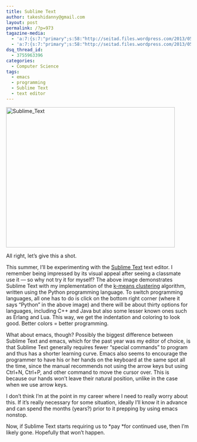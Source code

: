 ```yaml
---
title: Sublime Text
author: takeshidanny@gmail.com
layout: post
permalink: /?p=973
tagazine-media:
  - 'a:7:{s:7:"primary";s:58:"http://seitad.files.wordpress.com/2013/05/sublime_text.png";s:6:"images";a:1:{s:58:"http://seitad.files.wordpress.com/2013/05/sublime_text.png";a:6:{s:8:"file_url";s:58:"http://seitad.files.wordpress.com/2013/05/sublime_text.png";s:5:"width";i:819;s:6:"height";i:681;s:4:"type";s:5:"image";s:4:"area";i:557739;s:9:"file_path";b:0;}}s:6:"videos";a:0:{}s:11:"image_count";i:1;s:6:"author";s:8:"25629085";s:7:"blog_id";s:8:"25755956";s:9:"mod_stamp";s:19:"2013-05-31 19:19:09";}'
  - 'a:7:{s:7:"primary";s:58:"http://seitad.files.wordpress.com/2013/05/sublime_text.png";s:6:"images";a:1:{s:58:"http://seitad.files.wordpress.com/2013/05/sublime_text.png";a:6:{s:8:"file_url";s:58:"http://seitad.files.wordpress.com/2013/05/sublime_text.png";s:5:"width";i:819;s:6:"height";i:681;s:4:"type";s:5:"image";s:4:"area";i:557739;s:9:"file_path";b:0;}}s:6:"videos";a:0:{}s:11:"image_count";i:1;s:6:"author";s:8:"25629085";s:7:"blog_id";s:8:"25755956";s:9:"mod_stamp";s:19:"2013-05-31 19:19:09";}'
dsq_thread_id:
  - 3755963396
categories:
  - Computer Science
tags:
  - emacs
  - programming
  - Sublime Text
  - text editor
---
```

[<img class="aligncenter size-large wp-image-974" alt="Sublime_Text" src="http://www.seitad.com/wp-content/uploads/2013/05/sublime_text.png?w=460" width="460" height="382" />][1]

All right, let&#8217;s give this a shot.

This summer, I&#8217;ll be experimenting with the [Sublime Text][2] text editor. I remember being impressed by its visual appeal after seeing a classmate use it &#8212; so why not try it for myself? The above image demonstrates Sublime Text with my implementation of the [k-means clustering][3] algorithm, written using the Python programming language. To switch programming languages, all one has to do is click on the bottom right corner (where it says &#8220;Python&#8221; in the above image) and there will be about thirty options for languages, including C++ and Java but also some lesser known ones such as Erlang and Lua. This way, we get the indentation and coloring to look good. Better colors = better programming.

What about emacs, though? Possibly the biggest difference between Sublime Text and emacs, which for the past year was my editor of choice, is that Sublime Text generally requires fewer &#8220;special commands&#8221; to program and thus has a shorter learning curve. Emacs also seems to encourage the programmer to have his or her hands on the keyboard at the same spot all the time, since the manual recommends not using the arrow keys but using Ctrl+N, Ctrl+P, and other command to move the cursor over. This is because our hands won&#8217;t leave their natural position, unlike in the case when we use arrow keys.

I don&#8217;t think I&#8217;m at the point in my career where I need to really worry about this. If it&#8217;s really necessary for some situation, ideally I&#8217;ll know it in advance and can spend the months (years?) prior to it prepping by using emacs nonstop.

Now, if Sublime Text starts requiring us to *pay *for continued use, then I&#8217;m likely gone. Hopefully that won&#8217;t happen.

 [1]: http://www.seitad.com/wp-content/uploads/2013/05/sublime_text.png
 [2]: http://www.sublimetext.com/
 [3]: http://en.wikipedia.org/wiki/K-means_clustering